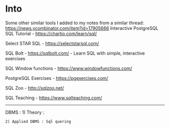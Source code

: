 # Into

Some other similar tools I added to my notes from a similar thread: https://news.ycombinator.com/item?id=17905666 Interactive PostgreSQL SQL Tutorial - https://chartio.com/learn/sql/

Select STAR SQL - https://selectstarsql.com/

SQL Bolt - https://sqlbolt.com/ - Learn SQL with simple, interactive exercises

SQL Window functions - https://www.windowfunctions.com/

PostgreSQL Exercises - https://pgexercises.com/

SQL Zoo - http://sqlzoo.net/

SQL Teaching - https://www.sqlteaching.com/

***

DBMS : 1) Theory :

```
2) Applied DBMS : Sql quering 
```
